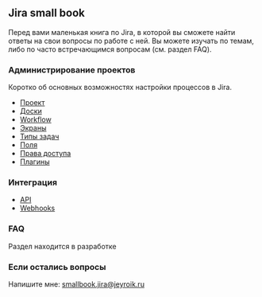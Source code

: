 ## Jira small book

Перед вами маленькая книга по Jira, в которой вы сможете найти ответы на свои вопросы по работе с ней.
Вы можете изучать по темам, либо по часто встречающимся вопросам (см. раздел FAQ).

### Администрирование проектов

Коротко об основных возможностях настройки процессов в Jira.

- [Проект](https://github.com/jeyroik/jira-smallbook/wiki)
- [Доски](https://github.com/jeyroik/jira-smallbook/wiki/Boards)
- [Workflow](https://github.com/jeyroik/jira-smallbook/wiki/Workflow)
- [Экраны](https://github.com/jeyroik/jira-smallbook/wiki/Screens)
- [Типы задач](https://github.com/jeyroik/jira-smallbook/wiki/IssueTypes)
- [Поля](https://github.com/jeyroik/jira-smallbook/wiki/Fields)
- [Права доступа](https://github.com/jeyroik/jira-smallbook/wiki/Access)
- [Плагины](https://github.com/jeyroik/jira-smallbook/wiki/Plugins)

### Интеграция

- [API](https://github.com/jeyroik/jira-smallbook/wiki/API "Краткий справочник по API")
- [Webhooks](https://github.com/jeyroik/jira-smallbook/wiki/Webhooks "Вебхуки")

### FAQ

Раздел находится в разработке

### Если остались вопросы

Напишите мне: smallbook.jira@jeyroik.ru
